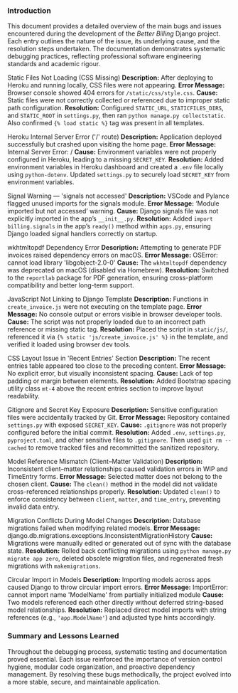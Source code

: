 ### Introduction
This document provides a detailed overview of the main bugs and issues encountered during the development of the *Better Billing* Django project. Each entry outlines the nature of the issue, its underlying cause, and the resolution steps undertaken. The documentation demonstrates systematic debugging practices, reflecting professional software engineering standards and academic rigour.

Static Files Not Loading (CSS Missing)
**Description:** After deploying to Heroku and running locally, CSS files were not appearing.
**Error Message:** Browser console showed 404 errors for `/static/css/style.css`.
**Cause:** Static files were not correctly collected or referenced due to improper static path configuration.
**Resolution:** Configured `STATIC_URL`, `STATICFILES_DIRS`, and `STATIC_ROOT` in `settings.py`, then ran `python manage.py collectstatic`. Also confirmed `{% load static %}` tag was present in all templates.

Heroku Internal Server Error ('/' route)
**Description:** Application deployed successfully but crashed upon visiting the home page.
**Error Message:** Internal Server Error: /
**Cause:** Environment variables were not properly configured in Heroku, leading to a missing `SECRET_KEY`.
**Resolution:** Added environment variables in Heroku dashboard and created a `.env` file locally using `python-dotenv`. Updated `settings.py` to securely load `SECRET_KEY` from environment variables.

Signal Warning — 'signals not accessed'
**Description:** VSCode and Pylance flagged unused imports for the signals module.
**Error Message:** ‘Module imported but not accessed’ warning.
**Cause:** Django signals file was not explicitly imported in the app’s `__init__.py`.
**Resolution:** Added `import billing.signals` in the app’s `ready()` method within `apps.py`, ensuring Django loaded signal handlers correctly on startup.

wkhtmltopdf Dependency Error
**Description:** Attempting to generate PDF invoices raised dependency errors on macOS.
**Error Message:** OSError: cannot load library 'libgobject-2.0-0'
**Cause:** The `wkhtmltopdf` dependency was deprecated on macOS (disabled via Homebrew).
**Resolution:** Switched to the `reportlab` package for PDF generation, ensuring cross-platform compatibility and better long-term support.

JavaScript Not Linking to Django Template
**Description:** Functions in `create_invoice.js` were not executing on the template page.
**Error Message:** No console output or errors visible in browser developer tools.
**Cause:** The script was not properly loaded due to an incorrect path reference or missing static tag.
**Resolution:** Placed the script in `static/js/`, referenced it via `{% static 'js/create_invoice.js' %}` in the template, and verified it loaded using browser dev tools.

CSS Layout Issue in 'Recent Entries' Section
**Description:** The recent entries table appeared too close to the preceding content.
**Error Message:** No explicit error, but visually inconsistent spacing.
**Cause:** Lack of top padding or margin between elements.
**Resolution:** Added Bootstrap spacing utility class `mt-4` above the recent entries section to improve layout readability.

Gitignore and Secret Key Exposure
**Description:** Sensitive configuration files were accidentally tracked by Git.
**Error Message:** Repository contained `settings.py` with exposed `SECRET_KEY`.
**Cause:** `.gitignore` was not properly configured before the initial commit.
**Resolution:** Added `.env`, `settings.py`, `pyproject.toml`, and other sensitive files to `.gitignore`. Then used `git rm --cached` to remove tracked files and recommitted the sanitized repository.

Model Reference Mismatch (Client–Matter Validation)
**Description:** Inconsistent client–matter relationships caused validation errors in WIP and TimeEntry forms.
**Error Message:** Selected matter does not belong to the chosen client.
**Cause:** The `clean()` method in the model did not validate cross-referenced relationships properly.
**Resolution:** Updated `clean()` to enforce consistency between `client`, `matter`, and `time_entry`, preventing invalid data entry.

Migration Conflicts During Model Changes
**Description:** Database migrations failed when modifying related models.
**Error Message:** django.db.migrations.exceptions.InconsistentMigrationHistory
**Cause:** Migrations were manually edited or generated out of sync with the database state.
**Resolution:** Rolled back conflicting migrations using `python manage.py migrate app zero`, deleted obsolete migration files, and regenerated fresh migrations with `makemigrations`.

Circular Import in Models
**Description:** Importing models across apps caused Django to throw circular import errors.
**Error Message:** ImportError: cannot import name 'ModelName' from partially initialized module
**Cause:** Two models referenced each other directly without deferred string-based model relationships.
**Resolution:** Replaced direct model imports with string references (e.g., `'app.ModelName'`) and adjusted type hints accordingly.

### Summary and Lessons Learned
Throughout the debugging process, systematic testing and documentation proved essential. Each issue reinforced the importance of version control hygiene, modular code organization, and proactive dependency management. By resolving these bugs methodically, the project evolved into a more stable, secure, and maintainable application.

